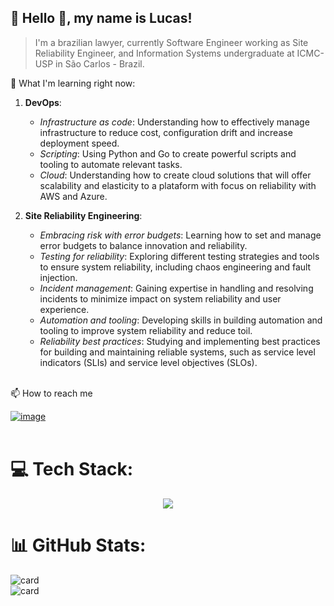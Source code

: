  


## 🌃 Hello 👋, my name is <strong>Lucas!</strong>

> I'm a brazilian lawyer, currently Software Engineer working as Site Reliability Engineer, and Information Systems undergraduate at ICMC-USP in São Carlos - Brazil.

🌱 What I'm learning right now: 
  
   1. <strong>DevOps</strong>: 
  
      - <em>Infrastructure as code</em>: Understanding how to effectively manage infrastructure to reduce cost, configuration drift and increase deployment speed.
      - <em>Scripting</em>: Using Python and Go to create powerful scripts and tooling to automate relevant tasks. 
      - <em>Cloud</em>: Understanding how to create cloud solutions that will offer scalability and elasticity to a plataform with focus on reliability with AWS and Azure.
      
      
 2. <strong>Site Reliability Engineering</strong>:
    - <em>Embracing risk with error budgets</em>: Learning how to set and manage error budgets to balance innovation and reliability.
    - <em>Testing for reliability</em>: Exploring different testing strategies and tools to ensure system reliability, including chaos engineering and fault injection.
    - <em>Incident management</em>: Gaining expertise in handling and resolving incidents to minimize impact on system reliability and user experience.
    - <em>Automation and tooling</em>: Developing skills in building automation and tooling to improve system reliability and reduce toil.
    - <em>Reliability best practices</em>: Studying and implementing best practices for building and maintaining reliable systems, such as service level indicators (SLIs) and service level objectives (SLOs).
     
   
     
      



<br>📫 How to reach me

 [![image](https://img.shields.io/badge/LinkedIn-0077B5?style=for-the-badge&logo=linkedin&logoColor=white)](https://www.linkedin.com/in/lucasloureiror/)
<br><br>
# 💻 Tech Stack:

<p align="center">
    <img src="https://skillicons.dev/icons?i=git,linux,go,python,docker,aws,azure" />
</p>

<!---
<code><img height="32" src="https://img.shields.io/badge/terraform-%235835CC.svg?style=for-the-badge&logo=terraform&logoColor=white" alt="Terraform"/></code>
<code><img height="32" src="https://img.shields.io/badge/go-%2300ADD8.svg?style=for-the-badge&logo=go&logoColor=white" alt="Go"/></code>
<code><img height="32" src="https://img.shields.io/badge/python-3670A0?style=for-the-badge&logo=python&logoColor=ffdd54" alt="Python"/></code>
<code><img height="32" src="https://img.shields.io/badge/javascript-%23323330.svg?style=for-the-badge&logo=javascript&logoColor=%23F7DF1E" alt="JavaScript"/></code>
<code><img height="32" src="https://img.shields.io/badge/css3-%231572B6.svg?style=for-the-badge&logo=css3&logoColor=white" alt="CSS"/></code>
<code><img height="32" src="https://img.shields.io/badge/HTML5-E34F26?style=for-the-badge&logo=html5&logoColor=white" alt="HTML"/></code>
<code><img height="32" src="https://img.shields.io/badge/react-%23323330.svg?style=for-the-badge&logo=react&logoColor=%2361DAFB" alt="React"/></code>
<br><br>
-->



# 📊 GitHub Stats:
![card](https://github-readme-stats-git-masterrstaa-rickstaa.vercel.app/api/top-langs/?username=lucasloureiror&hide=html&layout=compact&theme=tokyonight)
<br>
![card](https://github-readme-stats-git-masterrstaa-rickstaa.vercel.app/api/?username=lucasloureiror&theme=tokyonight)
